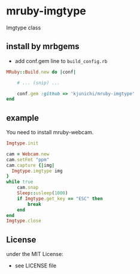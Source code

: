 # mruby-imgtype 

Imgtype class

## install by mrbgems

- add conf.gem line to `build_config.rb`

```ruby
MRuby::Build.new do |conf|

    # ... (snip) ...

    conf.gem :github => 'kjunichi/mruby-imgtype'
end
```
## example

You need to install mruby-webcam.

```ruby
Imgtype.init

cam = Webcam.new
cam.setFmt "ppm"
cam.capture {|img|
  Imgtype.imgtype img
}
while true
    cam.snap
    Sleep::usleep(1000)
    if Imgtype.get_key == "ESC" then
        break
    end
end
Imgtype.close
```

## License
under the MIT License:
- see LICENSE file
